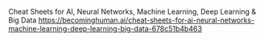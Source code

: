 
Cheat Sheets for AI, Neural Networks, Machine Learning, Deep Learning & Big Data
https://becominghuman.ai/cheat-sheets-for-ai-neural-networks-machine-learning-deep-learning-big-data-678c51b4b463
